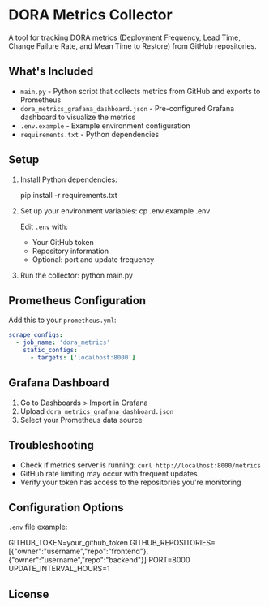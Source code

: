 # DORA Metrics Collector

A tool for tracking DORA metrics (Deployment Frequency, Lead Time, Change Failure Rate, and Mean Time to Restore) from GitHub repositories.

## What's Included

- `main.py` - Python script that collects metrics from GitHub and exports to Prometheus
- `dora_metrics_grafana_dashboard.json` - Pre-configured Grafana dashboard to visualize the metrics
- `.env.example` - Example environment configuration  
- `requirements.txt` - Python dependencies

## Setup

1. Install Python dependencies:

   pip install -r requirements.txt

2. Set up your environment variables:
   cp .env.example .env

   Edit `.env` with:
   - Your GitHub token
   - Repository information
   - Optional: port and update frequency

3. Run the collector:
   python main.py

## Prometheus Configuration

Add this to your `prometheus.yml`:

```yaml
scrape_configs:
  - job_name: 'dora_metrics'
    static_configs:
      - targets: ['localhost:8000']
```

## Grafana Dashboard

1. Go to Dashboards > Import in Grafana
2. Upload `dora_metrics_grafana_dashboard.json`
3. Select your Prometheus data source

## Troubleshooting

- Check if metrics server is running: `curl http://localhost:8000/metrics`
- GitHub rate limiting may occur with frequent updates
- Verify your token has access to the repositories you're monitoring

## Configuration Options

`.env` file example:

GITHUB_TOKEN=your_github_token
GITHUB_REPOSITORIES=[{"owner":"username","repo":"frontend"},{"owner":"username","repo":"backend"}]
PORT=8000
UPDATE_INTERVAL_HOURS=1

## License
